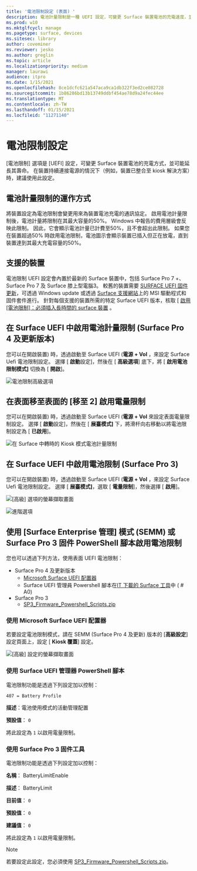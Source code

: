 ```yaml
---
title: '電池限制設定 (表面) '
description: 電池計量限制是一種 UEFI 設定，可變更 Surface 裝置電池的充電速度，並可能延長其壽命。
ms.prod: w10
ms.mktglfcycl: manage
ms.pagetype: surface, devices
ms.sitesec: library
author: coveminer
ms.reviewer: jesko
ms.author: greglin
ms.topic: article
ms.localizationpriority: medium
manager: laurawi
audience: itpro
ms.date: 1/15/2021
ms.openlocfilehash: 8ce1dcfc621a547aca9ca1db322f3ed2ce082728
ms.sourcegitcommit: 1b86286bd13b13749ddbf454ae78d9a24fec44ee
ms.translationtype: MT
ms.contentlocale: zh-TW
ms.lasthandoff: 01/15/2021
ms.locfileid: "11271140"
---
```

# 電池限制設定

[電池限制] 選項是 [UEFI] 設定，可變更 Surface 裝置電池的充電方式，並可能延長其壽命。 在裝置持續連接電源的情況下（例如，裝置已整合至 kiosk 解決方案）時，建議使用此設定。  

## 電池計量限制的運作方式

將裝置設定為電池限制會變更用來為裝置電池充電的通訊協定。 啟用電池計量限制後，電池計量將限制在其最大容量的50%。 Windows 中報告的費用層級會反映此限制。 因此，它會顯示電池計量已計費至50%，且不會超出此限制。 如果您在裝置超過50% 時啟用電池限制，電池圖示會顯示裝置已插入但正在放電，直到裝置達到其最大充電容量的50%。  

## 支援的裝置

電池限制 UEFI 設定會內置於最新的 Surface 裝置中，包括 Surface Pro 7 +、Surface Pro 7 及 Surface 膝上型電腦3。 較舊的裝置需要 [SURFACE UEFI 固件更新](manage-surface-driver-and-firmware-updates.md)，可透過 Windows update 或透過 [Surface 支援網站](https://support.microsoft.com/help/4023482/surface-download-drivers-and-firmware-for-surface)上的 MSI 驅動程式和固件套件進行。 針對每個支援的裝置所需的特定 Surface UEFI 版本，核取 [ [啟用 [電池限制]：必須插入長時間的 surface 裝置](https://support.microsoft.com/help/4464941) 。 

## 在 Surface UEFI 中啟用電池計量限制 (Surface Pro 4 及更新版本) 

您可以在開啟裝置) 時，透過啟動至 Surface UEFI (**電源 + Vol** ，來設定 Surface Uefi 電池限制設定。 選擇 [ **啟動**設定]，然後在 [ **高級選項**] 底下，將 [ **啟用電池限制模式]** 切換為 [ **開啟**]。  

![電池限制高級選項](images/enable-bl.png) 

## 在表面移至表面的 [移至 2] 啟用電量限制
您可以在開啟裝置) 時，透過啟動至 Surface UEFI (**電源 + Vol** 來設定表面電量限制設定。 選擇 [ **啟動**設定]，然後在 [ **展臺模式]** 下，將滑杆向右移動以將電池限制設定為 [ **已啟用**]。  

![在 Surface 中轉時的 Kiosk 模式電池計量限制](images/go-batterylimit.png) 

## 在 Surface UEFI 中啟用電池限制 (Surface Pro 3) 

您可以在開啟裝置) 時，透過啟動至 Surface UEFI (**電源 + Vol** ，來設定 Surface Uefi 電池限制設定。 選擇 [ **展臺模式]**，選取 [ **電量限制**]，然後選擇 [ **啟用**]。

![[高級] 選項的螢幕擷取畫面](images/enable-bl-sp3.png) 

![進階選項](images/enable-bl-sp3-2.png) 

## 使用 [Surface Enterprise 管理] 模式 (SEMM) 或 Surface Pro 3 固件 PowerShell 腳本啟用電池限制

您也可以透過下列方法，使用表面 UEFI 電池限制：

- Surface Pro 4 及更新版本 
    - [Microsoft Surface UEFI 配置器](https://docs.microsoft.com/surface/surface-enterprise-management-mode)  
    - Surface UEFI 管理員 Powershell 腳本在[IT 下載的 Surface 工具](https://www.microsoft.com/download/details.aspx?id=46703)中 ( # A0) 
- Surface Pro 3 
    - [SP3_Firmware_Powershell_Scripts.zip](https://www.microsoft.com/download/details.aspx?id=46703)

### 使用 Microsoft Surface UEFI 配置器

若要設定電池限制模式，請在 SEMM (Surface Pro 4 及更新) 版本的 [**高級設定**] 設定頁面上，設定 [ **Kiosk 覆蓋**] 設定。

![[高級] 設定的螢幕擷取畫面](images/semm-bl.png)

### 使用 Surface UEFI 管理器 PowerShell 腳本

電池限制功能是透過下列設定加以控制：  

`407 = Battery Profile`

**描述**：電池使用模式的活動管理配置

**預設值**：  `0` 

將此設定為 `1` 以啟用電量限制。

### 使用 Surface Pro 3 固件工具

電池限制功能是透過下列設定加以控制：  

**名稱**： BatteryLimitEnable

**描述**： BatteryLimit

**目前值**：  `0` 

**預設值**： `0`

**建議值**： `0` 

將此設定為 `1` 以啟用電量限制。

>[!NOTE]
>若要設定此設定，您必須使用 [SP3_Firmware_Powershell_Scripts.zip](https://www.microsoft.com/download/details.aspx?id=46703)。 

